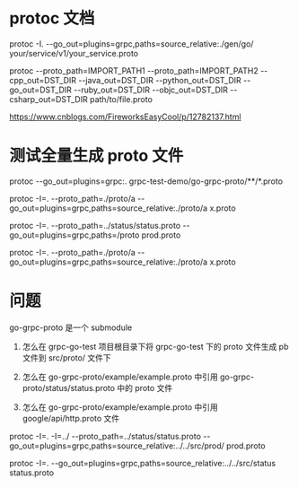 # protoc 文档

protoc -I. --go_out=plugins=grpc,paths=source_relative:./gen/go/ your/service/v1/your_service.proto


protoc --proto_path=IMPORT_PATH1  --proto_path=IMPORT_PATH2 --cpp_out=DST_DIR --java_out=DST_DIR --python_out=DST_DIR 
--go_out=DST_DIR --ruby_out=DST_DIR --objc_out=DST_DIR --csharp_out=DST_DIR path/to/file.proto

https://www.cnblogs.com/FireworksEasyCool/p/12782137.html

# 测试全量生成 proto 文件

protoc --go_out=plugins=grpc:. grpc-test-demo/go-grpc-proto/**/*.proto

protoc -I=. --proto_path=./proto/a --go_out=plugins=grpc,paths=source_relative:./proto/a x.proto

protoc -I=. --proto_path=../status/status.proto --go_out=plugins=grpc,paths=/proto  prod.proto

protoc -I=. --proto_path=./proto/a --go_out=plugins=grpc,paths=source_relative:./proto/a x.proto

# 问题

go-grpc-proto 是一个 submodule

1. 怎么在 grpc-go-test 项目根目录下将 grpc-go-test 下的 proto 文件生成 pb 文件到 src/proto/ 文件下

1. 怎么在 go-grpc-proto/example/example.proto 中引用 go-grpc-proto/status/status.proto 中的 proto 文件

1. 怎么在 go-grpc-proto/example/example.proto 中引用 google/api/http.proto 文件

protoc -I=. -I=../ --proto_path=../status/status.proto --go_out=plugins=grpc,paths=source_relative:../../src/prod/  prod.proto

protoc -I=.  --go_out=plugins=grpc,paths=source_relative:../../src/status status.proto

